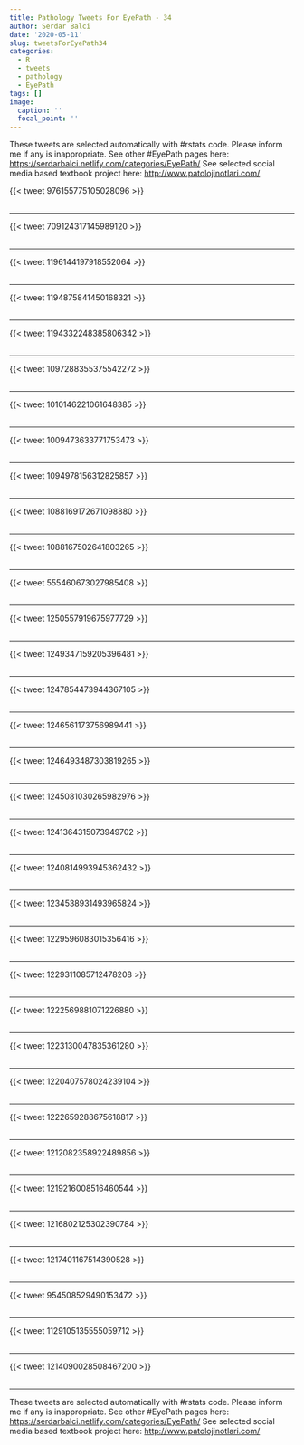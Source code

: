 ```yaml
---
title: Pathology Tweets For EyePath - 34
author: Serdar Balci
date: '2020-05-11'
slug: tweetsForEyePath34
categories:
  - R
  - tweets
  - pathology
  - EyePath
tags: []
image:
  caption: ''
  focal_point: ''
---
```



These tweets are selected automatically with #rstats code. Please inform me if any is inappropriate.
See other #EyePath pages here: https://serdarbalci.netlify.com/categories/EyePath/ 
See selected social media based textbook project here: http://www.patolojinotlari.com/

{{< tweet 976155775105028096 >}}
<br>
<br>
<hr>
{{< tweet 709124317145989120 >}}
<br>
<br>
<hr>
{{< tweet 1196144197918552064 >}}
<br>
<br>
<hr>
{{< tweet 1194875841450168321 >}}
<br>
<br>
<hr>
{{< tweet 1194332248385806342 >}}
<br>
<br>
<hr>
{{< tweet 1097288355375542272 >}}
<br>
<br>
<hr>
{{< tweet 1010146221061648385 >}}
<br>
<br>
<hr>
{{< tweet 1009473633771753473 >}}
<br>
<br>
<hr>
{{< tweet 1094978156312825857 >}}
<br>
<br>
<hr>
{{< tweet 1088169172671098880 >}}
<br>
<br>
<hr>
{{< tweet 1088167502641803265 >}}
<br>
<br>
<hr>
{{< tweet 555460673027985408 >}}
<br>
<br>
<hr>
{{< tweet 1250557919675977729 >}}
<br>
<br>
<hr>
{{< tweet 1249347159205396481 >}}
<br>
<br>
<hr>
{{< tweet 1247854473944367105 >}}
<br>
<br>
<hr>
{{< tweet 1246561173756989441 >}}
<br>
<br>
<hr>
{{< tweet 1246493487303819265 >}}
<br>
<br>
<hr>
{{< tweet 1245081030265982976 >}}
<br>
<br>
<hr>
{{< tweet 1241364315073949702 >}}
<br>
<br>
<hr>
{{< tweet 1240814993945362432 >}}
<br>
<br>
<hr>
{{< tweet 1234538931493965824 >}}
<br>
<br>
<hr>
{{< tweet 1229596083015356416 >}}
<br>
<br>
<hr>
{{< tweet 1229311085712478208 >}}
<br>
<br>
<hr>
{{< tweet 1222569881071226880 >}}
<br>
<br>
<hr>
{{< tweet 1223130047835361280 >}}
<br>
<br>
<hr>
{{< tweet 1220407578024239104 >}}
<br>
<br>
<hr>
{{< tweet 1222659288675618817 >}}
<br>
<br>
<hr>
{{< tweet 1212082358922489856 >}}
<br>
<br>
<hr>
{{< tweet 1219216008516460544 >}}
<br>
<br>
<hr>
{{< tweet 1216802125302390784 >}}
<br>
<br>
<hr>
{{< tweet 1217401167514390528 >}}
<br>
<br>
<hr>
{{< tweet 954508529490153472 >}}
<br>
<br>
<hr>
{{< tweet 1129105135555059712 >}}
<br>
<br>
<hr>
{{< tweet 1214090028508467200 >}}
<br>
<br>
<hr>


These tweets are selected automatically with #rstats code. Please inform me if any is inappropriate.
See other #EyePath pages here: https://serdarbalci.netlify.com/categories/EyePath/ 
See selected social media based textbook project here: http://www.patolojinotlari.com/
